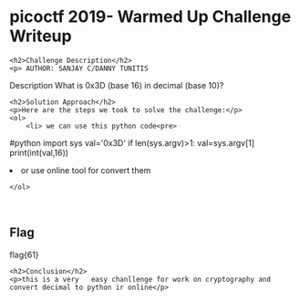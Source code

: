 <title>picoctf 2019- Warmed Up Challenge Writeup</title>

<!DOCTYPE html>
<html>

<body>
    <h1>picoctf 2019- Warmed Up Challenge Writeup</h1>

    <h2>Challenge Description</h2>
    <p> AUTHOR: SANJAY C/DANNY TUNITIS

Description
What is 0x3D (base 16) in decimal (base 10)?
  
</p>

    <h2>Solution Approach</h2>
    <p>Here are the steps we took to solve the challenge:</p>
    <ol>
        <li> we can use this python code<pre>
#python
import sys
val='0x3D'
if len(sys.argv)>1:
    val=sys.argv[1]
print(int(val,16))</pre> </li>
        <li>or use online tool for convert them
    
    </ol>
<br>
    <h2>Flag</h2>
    <p class="flag">flag{61}
</p>

    <h2>Conclusion</h2>
    <p>this is a very   easy chanllenge for work on cryptography and convert decimal to python ir online</p>
</body>
</html>
